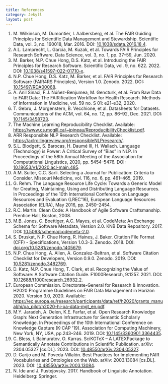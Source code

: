 ```yaml
---
title: References
category: Jekyll
layout: post
---
```


1. M. Wilkinson, M. Dumontier, I. Aalbersberg, et al. The FAIR Guiding Principles for Scientific Data Management and Stewardship. Scientific Data, vol. 3, no. 160018, Mar. 2016. DOI: [10.1038/sdata.2016.18.4](https://doi.org/10.1038/sdata.2016.18). 
2. A.L. Lamprecht, L. Garcia, M. Kuzak, et al. Towards FAIR Principles for Research Software. Data Science, vol. 3, no. 1, pp. 37–59, Jun. 2020.
3. M. Barker, N.P. Chue Hong, D.S. Katz, et al. Introducing the FAIR Principles for Research Software. Scientific Data, vol. 9, no. 622. 2022. DOI: [10.1038/s41597-022-01710-x](https://doi.org/10.1038/s41597-022-01710-x). 
4. N.P. Chue Hong, D.S. Katz, M. Barker, et al. FAIR Principles for Research Software (FAIR4RS Principles), Version 1.0. Zenodo. 2022. DOI: [10.15497/RDA00068](https://doi.org/10.15497/RDA00068).
5. A. Anil Sinaci, F.J. Núñez-Benjumea, M. Gencturk, et al. From Raw Data to FAIR Data: The FAIRification Workflow for Health Research. Methods of Information in Medicine, vol. 59 no. S 01: e21-e32, 2020. 
6. T. Gebru, J. Morgenstern, B. Vecchione, et al. Datasheets for Datasets. Communications of the ACM, vol. 64, no. 12, pp. 86–92, Dec. 2021. DOI: [10.1145/3458723](https://doi.org/10.1145/3458723).
7. The Machine Learning Reproducibility Checklist. Available: <https://www.cs.mcgill.ca/~jpineau/ReproducibilityChecklist.pdf>. 
8. ARR Responsible NLP Research Checklist. Available: <https://aclrollingreview.org/responsibleNLPresearch/>.
9. S.L. Blodgett, S. Barocas, H. Daumé III, H. Wallach. Language (Technology) is Power: A Critical Survey of “Bias” in NLP. In Proceedings of the 58th Annual Meeting of the Association for Computational Linguistics, 2020, pp. 5454–5476. DOI: [10.18653/v1/2020.acl-main.485](https://aclanthology.org/2020.acl-main.485).
10. A.M. Suiter, C.C. Sarli. Selecting a Journal for Publication: Criteria to Consider. Missouri Medicine, vol. 116, no. 6, pp. 461–465, 2019.
11. G. Rehm. The Language Resource Life Cycle: Towards a Generic Model for Creating, Maintaining, Using and Distributing Language Resources. In Proceedings of the 10th International Conference on Language Resources and Evaluation (LREC’16), European Language Resources Association (ELRA), May 2016, pp. 2450–2454. 
12. R.C. Martin. Clean Code: A Handbook of Agile Software Craftsmanship. Prentice Hall, Boston, 2008. 
13. M.B. Jones, C. Boettiger, A.C. Mayes, et al. CodeMeta: An Exchange Schema for Software Metadata, Version 2.0. KNB Data Repository. 2017. DOI: [10.5063/schema/codemeta-2.0](https://doi.org/10.5063/schema/codemeta-2.0).
14. S. Druskat, N.P. Chue Hong, R. Haines, J. Baker. Citation File Format (CFF) - Specifications, Version 1.0.3-3. Zenodo. 2018. DOI: [doi.org/10.5281/zenodo.1405679](https://doi.org/10.5281/zenodo.4813122).
15. N.P. Chue Hong, A. Allen, A. Gonzalez-Beltran, et al. Software Citation Checklist for Developers, Version 0.9.0. Zenodo. 2019. DOI: [10.5281/zenodo.3482769](https://doi.org/10.5281/zenodo.3482769).
16. D. Katz, N.P. Chue Hong, T. Clark, et al. Recognizing the Value of Software: A Software Citation Guide. F1000Research, 9:1257. 2021. DOI: [10.12688/f1000research.26932.2](https://doi.org/10.12688/f1000research.26932.2).
17. European Commission. Directorate-General for Research & Innovation. H2020 Programme Guidelines on FAIR Data Management in Horizon 2020. Version 3.0, 2020. Available: <https://ec.europa.eu/research/participants/data/ref/h2020/grants_manual/hi/oa_pilot/h2020-hi-oa-data-mgt_en.pdf>.
18. M.Y. Jaradeh, A. Oelen, K.E. Farfar, et al. Open Research Knowledge Graph: Next Generation Infrastructure for Semantic Scholarly Knowledge. In Proceedings of the 10th International Conference on Knowledge Capture (K-CAP '19). Association for Computing Machinery, New York, NY, USA, pp.243–246. 2019. DOI: [10.1145/3360901.3364435](https://doi.org/10.1145/3360901.3364435).
19. C. Bless, I. Baimuratov, O. Karras. SciKGTeX – A LATEXPackage to Semantically Annotate Contributions in Scientific Publication. arXiv: 2304.05327 [cs.DL]. 2023. DOI: [10.48550/arXiv.2304.05327](https://doi.org/10.48550/arXiv.2304.05327).
20. D. Garijo and M. Poveda-Villalón. Best Practices for Implementing FAIR Vocabularies and Ontologies on the Web. arXiv: 2003.13084 [cs.DL]. 2023. DOI: [10.48550/arXiv.2003.13084](https://doi.org/10.48550/arXiv.2003.13084).
21. N. Ide and J. Pustejovsky. 2017. Handbook of Linguistic Annotation. Heidelberg: Springer.

